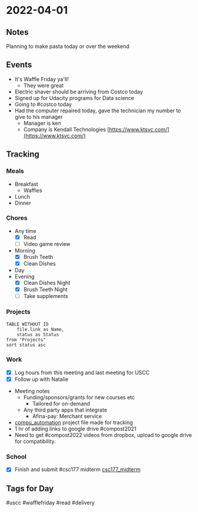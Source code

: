 # 2022-04-01
## Notes
Planning to make pasta today or over the weekend

## Events
- It's Waffle Friday ya'll!
	- They were great
- Electric shaver should be arriving from Costco today
- Signed up for Udacity programs for Data science
- Going to #costco today
- Had the computer repaired today, gave the technician my number to give to his manager
	- Manager is ken
	- Company is Kendall Technologies [https://www.ktsvc.com/](https://www.ktsvc.com/)

## Tracking
### Meals
- Breakfast
	- Waffles
- Lunch
- Dinner

### Chores
- Any time
	- [x] Read
	- [ ] Video game review
- Morning
	- [x] Brush Teeth
	- [x] Clean Dishes
- Day
- Evening
	- [x] Clean Dishes Night
	- [x] Brush Teeth Night
	- [ ] Take supplements

### Projects
```dataview
TABLE WITHOUT ID
	file.link as Name,
	status as Status
from "Projects"
sort status asc
```

### Work
- [x] Log hours from this meeting and last meeting for USCC
- [x] Follow up with Natalie
- Meeting notes
	- Funding/sponsors/grants for new courses etc
		- Tailored for on-demand
	- Any third party apps that integrate
		- Afina-pay: Merchant service
- [compu_automation](../Projects/compu_automation.md) project file made for tracking
- 1 hr of adding links to google drive #compost2021 
- Need to get #compost2022 videos from dropbox, upload to google drive for compatibility.

### School
- [x] Finish and submit #csc177 midterm [csc177_midterm](../Class_Notes/CSc177/csc177_midterm.md)

## Tags for Day
#uscc #wafflefriday #read #delivery